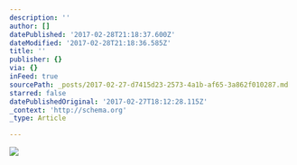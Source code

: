 ```yaml
---
description: ''
author: []
datePublished: '2017-02-28T21:18:37.600Z'
dateModified: '2017-02-28T21:18:36.585Z'
title: ''
publisher: {}
via: {}
inFeed: true
sourcePath: _posts/2017-02-27-d7415d23-2573-4a1b-af65-3a862f010287.md
starred: false
datePublishedOriginal: '2017-02-27T18:12:28.115Z'
_context: 'http://schema.org'
_type: Article

---
```

![](https://the-grid-user-content.s3-us-west-2.amazonaws.com/9e1c428e-5eed-4dc5-8778-677577a8e3ae.jpg)